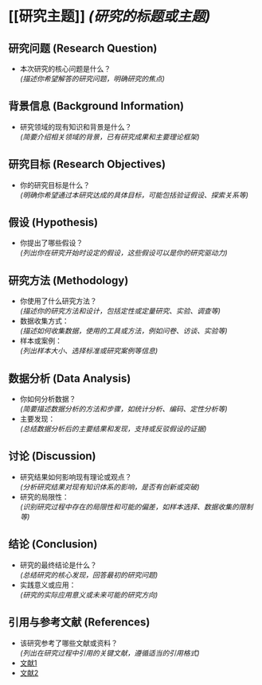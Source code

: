 # [[研究主题]]  *(研究的标题或主题)*

## 研究问题 (Research Question)
- 本次研究的核心问题是什么？  
  *(描述你希望解答的研究问题，明确研究的焦点)*

## 背景信息 (Background Information)
- 研究领域的现有知识和背景是什么？  
  *(简要介绍相关领域的背景，已有研究成果和主要理论框架)*

## 研究目标 (Research Objectives)
- 你的研究目标是什么？  
  *(明确你希望通过本研究达成的具体目标，可能包括验证假设、探索关系等)*

## 假设 (Hypothesis)
- 你提出了哪些假设？  
  *(列出你在研究开始时设定的假设，这些假设可以是你的研究驱动力)*

## 研究方法 (Methodology)
- 你使用了什么研究方法？  
  *(描述你的研究方法和设计，包括定性或定量研究、实验、调查等)*  
- 数据收集方式：  
  *(描述如何收集数据，使用的工具或方法，例如问卷、访谈、实验等)*  
- 样本或案例：  
  *(列出样本大小、选择标准或研究案例等信息)*

## 数据分析 (Data Analysis)
- 你如何分析数据？  
  *(简要描述数据分析的方法和步骤，如统计分析、编码、定性分析等)*  
- 主要发现：  
  *(总结数据分析后的主要结果和发现，支持或反驳假设的证据)*

## 讨论 (Discussion)
- 研究结果如何影响现有理论或观点？  
  *(分析研究结果对现有知识体系的影响，是否有创新或突破)*  
- 研究的局限性：  
  *(识别研究过程中存在的局限性和可能的偏差，如样本选择、数据收集的限制等)*

## 结论 (Conclusion)
- 研究的最终结论是什么？  
  *(总结研究的核心发现，回答最初的研究问题)*  
- 实践意义或应用：  
  *(研究的实际应用意义或未来可能的研究方向)*

## 引用与参考文献 (References)
- 该研究参考了哪些文献或资料？  
  *(列出在研究过程中引用的关键文献，遵循适当的引用格式)*  
- [文献1](链接)  
- [文献2](链接)
